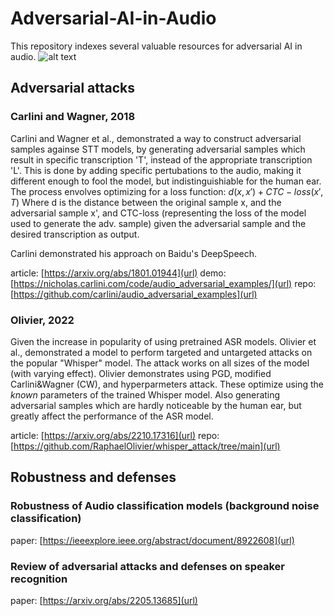 # Adversarial-AI-in-Audio
This repository indexes several valuable resources for adversarial AI in audio.
![alt text]([http://url/to/img.png](https://nicholas.carlini.com/code/audio_adversarial_examples/fig.svg))
## Adversarial attacks
### Carlini and Wagner, 2018
Carlini and Wagner et al., demonstrated a way to construct adversarial samples againse STT models, by
generating adversarial samples which result in specific transcription 'T', instead of the appropriate transcription 'L'.
This is done by adding specific pertubations to the audio, making it different enough to fool the model, but indistinguishiable for the human ear.
The process envolves optimizing for a loss function:
$d(x,x')+CTC-loss(x',T)$
Where d is the distance between the original sample x, and the adversarial sample x', and CTC-loss (representing
the loss of the model used to generate the adv. sample) given the adversarial sample and the desired transcription as output.

Carlini demonstrated his approach on Baidu's DeepSpeech.

article: [https://arxiv.org/abs/1801.01944](url)
demo: [https://nicholas.carlini.com/code/audio_adversarial_examples/](url)
repo: [https://github.com/carlini/audio_adversarial_examples](url)

### Olivier, 2022
Given the increase in popularity of using pretrained ASR models.
Olivier et al., demonstrated a model to perform targeted and untargeted attacks on the popular
"Whisper" model. The attack works on all sizes of the model (with varying effect).
Olivier demonstrates using PGD, modified Carlini&Wagner (CW), and hyperparmeters attack.
These optimize using the *known* parameters of the trained Whisper model.
Also generating adversarial samples which are hardly noticeable by the human ear, but greatly
affect the performance of the ASR model.

article: [https://arxiv.org/abs/2210.17316](url)
repo: [https://github.com/RaphaelOlivier/whisper_attack/tree/main](url)


## Robustness and defenses

### Robustness of Audio classification models (background noise classification)
paper: [https://ieeexplore.ieee.org/abstract/document/8922608](url)

### Review of adversarial attacks and defenses on speaker recognition
paper: [https://arxiv.org/abs/2205.13685](url)

